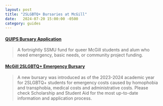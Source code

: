 ```yaml
---
layout: post
title: "2SLGBTQ+ Bursaries at McGill"
date:   2024-07-20 15:00:00 -0500
category: guides
---
```


#### [QUIPS Bursary Application](https://clubsportal.ssmu.ca/quips-bursary-application/)

> A fortnightly SSMU fund for queer McGill students and alum who need emergency, basic needs, or community project funding. 

#### [McGill 2SLGBTQ+ Emergency Bursary](https://www.mcgill.ca/studentaid/special-funding/2slgbtq)
> A new bursary was introduced as of the 2023-2024 academic year for 2SLGBTQ+ students for emergency costs caused by homophobia and transphobia, medical costs and administrative costs. Please check Scholarship and Student Aid for the most up-to-date information and application process.
